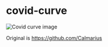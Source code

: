 # covid-curve
![Covid curve image](https://i.imgur.com/173FwfF.png)

Original is https://github.com/Calmarius
